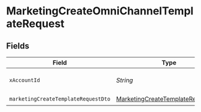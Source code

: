 # MarketingCreateOmniChannelTemplateRequest


## Fields

| Field                                                                                             | Type                                                                                              | Required                                                                                          | Description                                                                                       |
| ------------------------------------------------------------------------------------------------- | ------------------------------------------------------------------------------------------------- | ------------------------------------------------------------------------------------------------- | ------------------------------------------------------------------------------------------------- |
| `xAccountId`                                                                                      | *String*                                                                                          | :heavy_check_mark:                                                                                | The account identifier                                                                            |
| `marketingCreateTemplateRequestDto`                                                               | [MarketingCreateTemplateRequestDto](../../models/components/MarketingCreateTemplateRequestDto.md) | :heavy_check_mark:                                                                                | N/A                                                                                               |